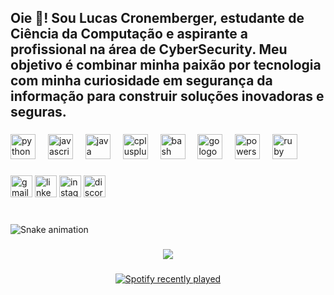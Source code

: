 <h2 align="left">Oie 👋! Sou Lucas Cronemberger, estudante de Ciência da Computação e aspirante a profissional na área de CyberSecurity. Meu objetivo é combinar minha paixão por tecnologia com minha curiosidade em segurança da informação para construir soluções inovadoras e seguras.</h2>

###

<div align="left">
  <img src="https://cdn.jsdelivr.net/gh/devicons/devicon/icons/python/python-original.svg" height="40" alt="python logo"  />
  <img width="12" />
  <img src="https://cdn.jsdelivr.net/gh/devicons/devicon/icons/javascript/javascript-original.svg" height="40" alt="javascript logo"  />
  <img width="12" />
  <img src="https://cdn.jsdelivr.net/gh/devicons/devicon/icons/java/java-original.svg" height="40" alt="java logo"  />
  <img width="12" />
  <img src="https://cdn.jsdelivr.net/gh/devicons/devicon/icons/cplusplus/cplusplus-original.svg" height="40" alt="cplusplus logo"  />
  <img width="12" />
  <img src="https://cdn.jsdelivr.net/gh/devicons/devicon/icons/bash/bash-original.svg" height="40" alt="bash logo"  />
  <img width="12" />
  <img src="https://cdn.jsdelivr.net/gh/devicons/devicon/icons/go/go-original.svg" height="40" alt="go logo"  />
  <img width="12" />
  <img src="https://cdn.simpleicons.org/powershell/5391FE" height="40" alt="powershell logo"  />
  <img width="12" />
  <img src="https://cdn.simpleicons.org/ruby/CC342D" height="40" alt="ruby logo"  />
</div>

###

<div align="left">
  <img src="https://img.shields.io/static/v1?message=Gmail&logo=gmail&label=&color=D14836&logoColor=white&labelColor=&style=for-the-badge" height="35" alt="gmail logo"  />
  <img src="https://img.shields.io/static/v1?message=LinkedIn&logo=linkedin&label=&color=0077B5&logoColor=white&labelColor=&style=for-the-badge" height="35" alt="linkedin logo"  />
  <img src="https://img.shields.io/static/v1?message=Instagram&logo=instagram&label=&color=E4405F&logoColor=white&labelColor=&style=for-the-badge" height="35" alt="instagram logo"  />
  <img src="https://img.shields.io/static/v1?message=Discord&logo=discord&label=&color=7289DA&logoColor=white&labelColor=&style=for-the-badge" height="35" alt="discord logo"  />
</div>

###

<br clear="both">

<img src="https://raw.githubusercontent.com/LucasCronemberg/LucasCronemberg/output/snake.svg" alt="Snake animation" />

###

<div align="center">
  <img src="https://profile-counter.glitch.me/LucasCronemberg/count.svg?"  />
</div>

###

<div align="center">
  <a href="https://open.spotify.com/user/31vfwaxhdhminxubxmontvwdwnju">
    <img src="https://spotify-recently-played-readme.vercel.app/api?user=31vfwaxhdhminxubxmontvwdwnju&count=5" alt="Spotify recently played"  />
  </a>
</div>

###
